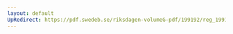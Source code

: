 ```yaml
---
layout: default
UpRedirect: https://pdf.swedeb.se/riksdagen-volumeG-pdf/199192/reg_199192_AU/reg_199192_AU_0001.pdf
---
```

